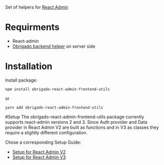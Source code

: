 Set of helpers for [React Admin](https://github.com/marmelab/react-admin)
# Requirments
+ React-admin
+ [Obrigado backend helper](https://github.com/kultprosvet/obrigado-react-admin-backend-utils) on server side
# Installation
Install package:
```
npm install obrigado-react-admin-frontend-utils
```
or
```
yarn add obrigado-react-admin-frontend-utils
```
#Setup
The obrigado-react-admin-frontend-utils package currently supports react-admin versions 2 and 3. Since Auth provider and Data provider in React Admin V2 are built as functions and in V3 as classes they require a slightly different configuration.

Chose a corresponding Setup Guide:
+ [Setup for React Admin V2](doc/V2.md)
+ [Setup for React Admin V3](doc/V3.md)